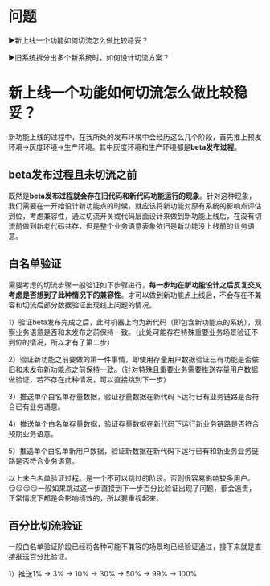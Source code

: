 问题
====

:arrow_forward:新上线一个功能如何切流怎么做比较稳妥？

:arrow_forward:旧系统拆分出多个新系统时，如何设计切流方案？

新上线一个功能如何切流怎么做比较稳妥？
====

新功能上线的过程中，在我所处的发布环境中会经历这么几个阶段，首先推上预发环境->灰度环境->生产环境。其中灰度环境和生产环境都是**beta发布过程**。

beta发布过程且未切流之前
------

既然是**beta发布过程就会存在旧代码和新代码功能运行的现象**。针对这种现象，我们需要在一开始设计新功能点的时候，就应该将新功能对原有系统的影响点评估到位，考虑兼容性，通过切流开关或代码层面设计来做到新功能上线后，在没有切流前做到新老代码共存，但是整个业务语意表象依旧是新功能没上线前的业务语意。

白名单验证
------

需要考虑的切流步骤一般验证如下步骤进行，**每一步均在新功能设计之后反复交叉考虑是否想到了此种情况下的兼容性**。才可以做到新功能点上线后，不会存在不兼容和切流后部分数据验证出现线上问题的情况。

1）验证beta发布完成之后，此时机器上均为新代码（即包含新功能点的系统），观察业务语意是否和未发布之前保持一致。（此处可能存在特殊重要业务场景验证不到位的情况，所以才有了第二步）

2）验证新功能之前要做的第一件事情，即使用存量用户数据验证已有功能是否依旧和未发布新功能点之前保持一致。（针对特殊且重要业务需要推送存量用户数据做验证，若不存在此种情况，可以直接跳到下一步）

3）推送单个白名单存量数据，验证存量数据在新代码下运行已有业务链路是否符合已有业务语意。

4）推送单个白名单存量数据，验证存量数据在新代码下运行新业务链路是否符合预期业务语意。

5）推送单个白名单新用户数据，验证新数据在新代码下运行已有和新业务业务链路是否符合业务语意。

以上未白名单验证过程。是一个不可以跳过的阶段。否则很容易影响较多用户。:smirk::smirk::smirk::smirk:一般如果跳过这一步直接到下一步百分比验证出现了问题，都会追责，正常情况下都是会影响绩效的，所以要重视起来。

百分比切流验证
------

一般白名单验证阶段已经将各种可能不兼容的场景均已经验证通过，接下来就是直接推送百分比验证。

1）推送1% -> 3% -> 10% -> 30% -> 50% -> 99% -> 100%




